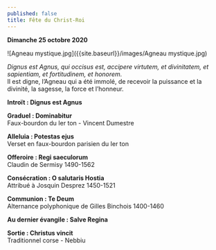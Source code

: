 ```yaml
---
published: false
title: Fête du Christ-Roi
---
```

**Dimanche 25 octobre 2020**  

![Agneau mystique.jpg]({{site.baseurl}}/images/Agneau mystique.jpg)

*Dignus est Agnus, qui occisus est, accipere virtutem, et divinitatem, et sapientiam, et fortitudinem, et honorem.*  
Il est digne, l’Agneau qui a été immolé, de recevoir la puissance et la divinité, la sagesse, la force et l’honneur.

**Introït : Dignus est Agnus**

**Graduel : Dominabitur**  
Faux-bourdon du Ier ton - Vincent Dumestre

**Alleluia : Potestas ejus**  
Verset en faux-bourdon parisien du Ier ton

**Offeroire : Regi saeculorum**  
Claudin de Sermisy 1490-1562

**Consécration : O salutaris Hostia**  
Attribué à Josquin Desprez  1450-1521

**Communion : Te Deum**  
Alternance polyphonique de Gilles Binchois 1400-1460

**Au dernier évangile : Salve Regina**  

**Sortie : Christus vincit**  
Traditionnel corse - Nebbiu


